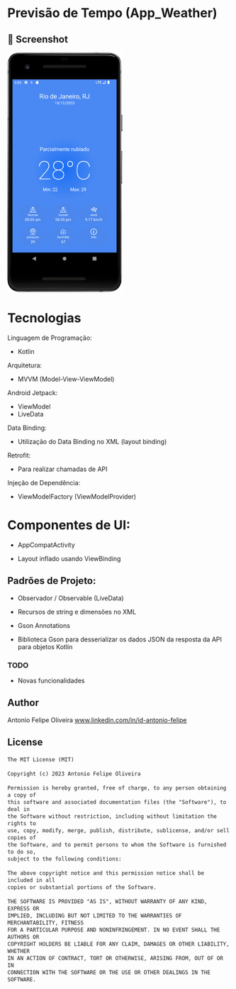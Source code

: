 # Previsão de Tempo (App_Weather)


## :camera_flash: Screenshot
<!-- You can add more screenshots here if you like -->
<img src="/result/Screenshot_20231219_150555.png" width="260">&emsp;





# Tecnologias 
 Linguagem de Programação:

- Kotlin

 Arquitetura:  
-  MVVM (Model-View-ViewModel)

 Android Jetpack:
 - ViewModel
 - LiveData

Data Binding:

- Utilização do Data Binding no XML (layout binding)

Retrofit:

- Para realizar chamadas de API

Injeção de Dependência:

- ViewModelFactory (ViewModelProvider)

# Componentes de UI:

- AppCompatActivity

- Layout inflado usando ViewBinding

## Padrões de Projeto:
- Observador / Observable (LiveData)

- Recursos de string e dimensões no XML

- Gson Annotations

- Biblioteca Gson para desserializar os dados JSON da resposta da API para objetos Kotlin


### TODO
- Novas funcionalidades

## Author
Antonio Felipe Oliveira www.linkedin.com/in/id-antonio-felipe

## License
```
The MIT License (MIT)

Copyright (c) 2023 Antonio Felipe Oliveira

Permission is hereby granted, free of charge, to any person obtaining a copy of
this software and associated documentation files (the "Software"), to deal in
the Software without restriction, including without limitation the rights to
use, copy, modify, merge, publish, distribute, sublicense, and/or sell copies of
the Software, and to permit persons to whom the Software is furnished to do so,
subject to the following conditions:

The above copyright notice and this permission notice shall be included in all
copies or substantial portions of the Software.

THE SOFTWARE IS PROVIDED "AS IS", WITHOUT WARRANTY OF ANY KIND, EXPRESS OR
IMPLIED, INCLUDING BUT NOT LIMITED TO THE WARRANTIES OF MERCHANTABILITY, FITNESS
FOR A PARTICULAR PURPOSE AND NONINFRINGEMENT. IN NO EVENT SHALL THE AUTHORS OR
COPYRIGHT HOLDERS BE LIABLE FOR ANY CLAIM, DAMAGES OR OTHER LIABILITY, WHETHER
IN AN ACTION OF CONTRACT, TORT OR OTHERWISE, ARISING FROM, OUT OF OR IN
CONNECTION WITH THE SOFTWARE OR THE USE OR OTHER DEALINGS IN THE SOFTWARE.
```
